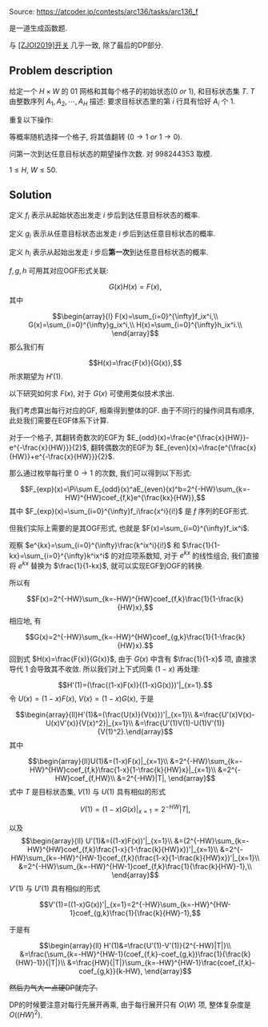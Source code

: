 Source: https://atcoder.jp/contests/arc136/tasks/arc136_f

是一道生成函数题.

与 [\[ZJOI2019\]开关](https://www.luogu.com.cn/problem/P5326) 几乎一致, 除了最后的DP部分.

## Problem description

给定一个 $H\times W$ 的 $01$ 网格和其每个格子的初始状态($0\ or\ 1$), 和目标状态集 $T$. $T$ 由整数序列 $A_1,A_2,\cdots,A_H$ 描述: 要求目标状态里的第 $i$ 行具有恰好 $A_i$ 个 $1$.

重复以下操作:

等概率随机选择一个格子, 将其值翻转 ($0\rightarrow 1\ or\ 1\rightarrow 0$).

问第一次到达任意目标状态的期望操作次数. 对 $998244353$ 取模.

$1\le H,\ W\le 50.$

## Solution
定义 $f_i$ 表示从起始状态出发走 $i$ 步后到达任意目标状态的概率.

定义 $g_i$ 表示从任意目标状态出发走 $i$ 步后到达任意目标状态的概率.

定义 $h_i$ 表示从起始出发走 $i$ 步后**第一次**到达任意目标状态的概率.

$f,g,h$ 可用其对应OGF形式关联:

$$G(x)H(x)=F(x),$$
其中

$$\begin{array}{l}
F(x)=\sum_{i=0}^{\infty}f_ix^i,\\
G(x)=\sum_{i=0}^{\infty}g_ix^i,\\
H(x)=\sum_{i=0}^{\infty}h_ix^i.\\
\end{array}$$
那么我们有

$$H(x)=\frac{F(x)}{G(x)},$$
所求期望为 $H'(1)$.

以下研究如何求 $F(x)$, 对于 $G(x)$ 可使用类似技术求出.

我们考虑算出每行对应的GF, 相乘得到整体的GF. 由于不同行的操作间具有顺序, 此处我们需要在EGF体系下计算.

对于一个格子, 其翻转奇数次的EGF为 $E_{odd}(x)=\frac{e^{\frac{x}{HW}}-e^{-\frac{x}{HW}}}{2}$, 翻转偶数次的EGF为 $E_{even}(x)=\frac{e^{\frac{x}{HW}}+e^{-\frac{x}{HW}}}{2}$.

那么通过枚举每行里 $0\rightarrow 1$ 的次数, 我们可以得到以下形式:

$$F_{exp}(x)=\Pi\sum E_{odd}(x)^aE_{even}(x)^b=2^{-HW}\sum_{k=-HW}^{HW}coef_{f,k}e^{\frac{kx}{HW}},$$
其中 $F_{exp}(x)=\sum_{i=0}^{\infty}f_i\frac{x^i}{i!}$ 是 $f$ 序列的EGF形式.

但我们实际上需要的是其OGF形式, 也就是 $F(x)=\sum_{i=0}^{\infty}f_ix^i$.

观察 $e^{kx}=\sum_{i=0}^{\infty}\frac{k^ix^i}{i!}$ 和 $\frac{1}{1-kx}=\sum_{i=0}^{\infty}k^ix^i$ 的对应项系数知, 对于 $e^{kx}$ 的线性组合, 我们直接将 $e^{kx}$ 替换为 $\frac{1}{1-kx}$, 就可以实现EGF到OGF的转换.

所以有

$$F(x)=2^{-HW}\sum_{k=-HW}^{HW}coef_{f,k}\frac{1}{1-\frac{k}{HW}x},$$
相应地, 有

$$G(x)=2^{-HW}\sum_{k=-HW}^{HW}coef_{g,k}\frac{1}{1-\frac{k}{HW}x}.$$
回到式 $H(x)=\frac{F(x)}{G(x)}$, 由于 $G(x)$ 中含有 $\frac{1}{1-x}$ 项, 直接求导代 $1$ 会导致其不收敛. 所以我们对上下式同乘 $(1-x)$ 再处理:

$$H'(1)=(\frac{(1-x)F(x)}{(1-x)G(x)})'|_{x=1}.$$
令 $U(x)=(1-x)F(x),\ V(x)=(1-x)G(x)$, 于是

$$\begin{array}{ll}H'(1)&=(\frac{U(x)}{V(x)})'|_{x=1}\\
&=\frac{U'(x)V(x)-U(x)V'(x)}{V(x)^2}|_{x=1}\\
&=\frac{U'(1)V(1)-U(1)V'(1)}{V(1)^2}.\end{array}$$
其中

$$\begin{array}{ll}U(1)&=(1-x)F(x)|_{x=1}\\
&=2^{-HW}\sum_{k=-HW}^{HW}coef_{f,k}\frac{1-x}{1-\frac{k}{HW}x}|_{x=1}\\
&=2^{-HW}coef_{f,HW}\\
&=2^{-HW}|T|,
\end{array}$$
式中 $T$ 是目标状态集, $V(1)$ 与 $U(1)$ 具有相似的形式

$$V(1)=(1-x)G(x)|_{x=1}=2^{-HW}|T|,$$

以及
$$\begin{array}{ll}
U'(1)&=((1-x)F(x))'|_{x=1}\\
&=(2^{-HW}\sum_{k=-HW}^{HW}coef_{f,k}\frac{1-x}{1-\frac{k}{HW}x})'|_{x=1}\\
&=2^{-HW}\sum_{k=-HW}^{HW-1}coef_{f,k}(\frac{1-x}{1-\frac{k}{HW}x})'|_{x=1}\\
&=2^{-HW}\sum_{k=-HW}^{HW-1}coef_{f,k}\frac{1}{\frac{k}{HW}-1},\\
\end{array}$$
$V'(1)$ 与 $U'(1)$ 具有相似的形式

$$V'(1)=((1-x)G(x))'|_{x=1}=2^{-HW}\sum_{k=-HW}^{HW-1}coef_{g,k}\frac{1}{\frac{k}{HW}-1},$$

于是有

$$\begin{array}{ll}
H'(1)&=\frac{U'(1)-V'(1)}{2^{-HW}|T|}\\
&=\frac{\sum_{k=-HW}^{HW-1}(coef_{f,k}-coef_{g,k})\frac{1}{\frac{k}{HW}-1}}{|T|}\\
&=\frac{HW}{|T|}\sum_{k=-HW}^{HW-1}\frac{coef_{f,k}-coef_{g,k}}{k-HW},
\end{array}$$

~~然后力气大一点硬DP就完了.~~

DP的时候要注意对每行先展开再乘, 由于每行展开只有 $O(W)$ 项, 整体复杂度是 $O((HW)^2)$.